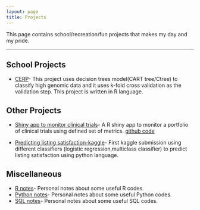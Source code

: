 ```yaml
---
layout: page
title: Projects
---
```


This page contains school/recreation/fun projects that makes my day and my pride.

---

## School Projects
- [CERP](https://github.com/kennchin/CERP)- This project uses decision trees model(CART tree/Ctree) to classify high genomic data and it uses k-fold cross validation as the validation step. This project is written in R language.


## Other Projects
- [Shiny app to monitor clinical trials](https://kennchin.shinyapps.io/Monitor/)- A R shiny app to monitor a portfolio of clinical trials using defined set of metrics. [github code](https://github.com/kennchin/shiny_app_monitor)

- [Predicting listing satisfaction-kaggle](https://github.com/kennchin/Kaggle/tree/master/Predict%20listing%20satisfaction)- First kaggle submission using different classifiers (logistic regression,multiclass classifier) to predict listing satisfaction using python language.

## Miscellaneous
- [R notes](https://github.com/kennchin/R_codes)- Personal notes about some useful R codes.
- [Python notes](https://github.com/kennchin/Python_codes)- Personal notes about some useful Python codes.
- [SQL notes](https://github.com/kennchin/SQL)- Personal notes about some useful SQL codes.

